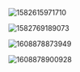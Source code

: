![1582615971710](D:\Notes\raw_images\1582615971710.png)



![1582769189073](D:\Notes\raw_images\1582769189073.png)

![1608878873949](D:\Notes\raw_images\1608878873949.png)



![1608878900928](D:\Notes\raw_images\1608878900928.png)

